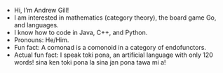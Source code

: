 -  Hi, I’m Andrew Gill!
-  I am interested in mathematics (category theory), the board game Go, and languages.
-  I know how to code in Java, C++, and Python.
-  Pronouns: He/Him.
-  Fun fact: A comonad is a comonoid in a category of endofunctors.
-  Actual fun fact: I speak toki pona, an artificial language with only 120 words! sina ken toki pona la sina jan pona tawa mi a!
